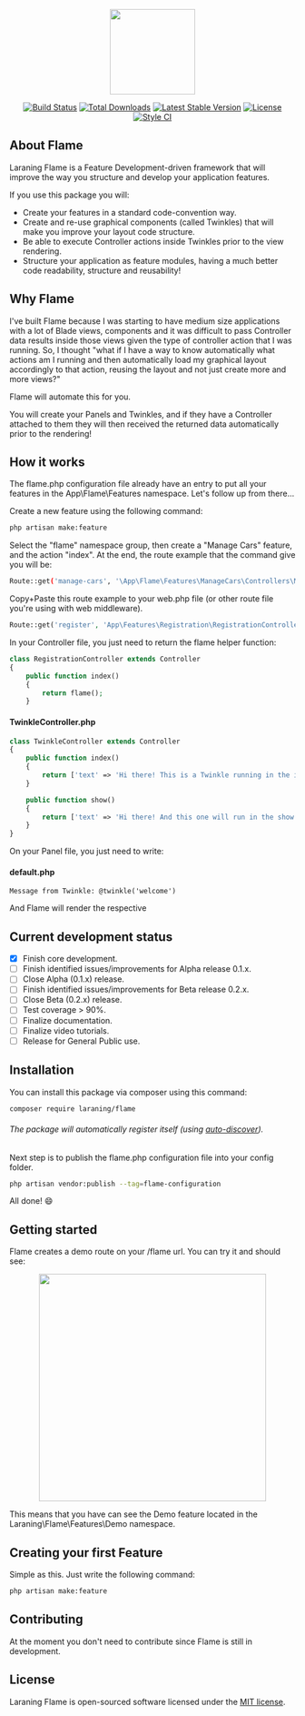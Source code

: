 <p align="center"><img src="https://flame.laraning.com/assets/logos/logo-deploy.jpg" width="150"></p>

<p align="center">
<a href="https://travis-ci.org/laraning/flame"><img src="https://travis-ci.org/laraning/flame.svg" alt="Build Status"></a>
<a href="https://packagist.org/packages/laraning/flame"><img src="https://poser.pugx.org/laraning/flame/d/total.svg" alt="Total Downloads"></a>
<a href="https://packagist.org/packages/laraning/flame"><img src="https://poser.pugx.org/laraning/flame/v/stable.svg" alt="Latest Stable Version"></a>
<a href="https://packagist.org/packages/laraning/flame"><img src="https://poser.pugx.org/laraning/flame/license.svg" alt="License"></a>
<a href="https://github.styleci.io/repos/145177976"><img src="https://github.styleci.io/repos/145177976/shield" alt="Style CI"></a>
</p>

## About Flame

Laraning Flame is a Feature Development-driven framework that will improve the way you structure and
develop your application features.

If you use this package you will:
* Create your features in a standard code-convention way.
* Create and re-use graphical components (called Twinkles) that will make you improve your layout code structure.
* Be able to execute Controller actions inside Twinkles prior to the view rendering.
* Structure your application as feature modules, having a much better code readability, structure and reusability!

## Why Flame

I've built Flame because I was starting to have medium size applications with a lot of Blade views, components and
it was difficult to pass Controller data results inside those views given the type of controller action that I was running.
So, I thought "what if I have a way to know automatically what actions am I running and then automatically load my graphical
layout accordingly to that action, reusing the layout and not just create more and more views?"

Flame will automate this for you.

You will create your Panels and Twinkles, and if they have a Controller attached to them they will then received the returned data automatically prior to the rendering!

## How it works

The flame.php configuration file already have an entry to put all your features in the App\Flame\Features namespace.
Let's follow up from there...

Create a new feature using the following command:

```bash
php artisan make:feature
```

Select the "flame" namespace group, then create a "Manage Cars" feature, and the action "index".
At the end, the route example that the command give you will be:
```bash
Route::get('manage-cars', '\App\Flame\Features\ManageCars\Controllers\ManageCarsController@index')->name('manage-cars.index');
```

Copy+Paste this route example to your web.php file (or other route file you're using with web middleware).


```php
Route::get('register', 'App\Features\Registration\RegistrationController@index');
```

In your Controller file, you just need to return the flame helper function:

```php
class RegistrationController extends Controller
{
    public function index()
    {
        return flame();
    }
```

#### TwinkleController.php
```php
class TwinkleController extends Controller
{
    public function index()
    {
        return ['text' => 'Hi there! This is a Twinkle running in the index action!'];
    }

    public function show()
    {
        return ['text' => 'Hi there! And this one will run in the show action!'];
    }
}
```
On your Panel file, you just need to write:
#### default.php
```blade
Message from Twinkle: @twinkle('welcome')
```
And Flame will render the respective



## Current development status
- [x] Finish core development.
- [ ] Finish identified issues/improvements for Alpha release 0.1.x.
- [ ] Close Alpha (0.1.x) release.
- [ ] Finish identified issues/improvements for Beta release 0.2.x.
- [ ] Close Beta (0.2.x) release.
- [ ] Test coverage > 90%.
- [ ] Finalize documentation.
- [ ] Finalize video tutorials.
- [ ] Release for General Public use.

## Installation

You can install this package via composer using this command:

```bash
composer require laraning/flame
```

###### The package will automatically register itself (using [auto-discover](https://laravel-news.com/package-auto-discovery)).

Next step is to publish the flame.php configuration file into your config folder.

```bash
php artisan vendor:publish --tag=flame-configuration
```

All done! :smile:

## Getting started

Flame creates a demo route on your /flame url. You can try it and should see:
<p align="center"><img src="https://flame.laraning.com/assets/github/preview.jpg" width="400"></p>

This means that you have can see the Demo feature located in the Laraning\Flame\Features\Demo namespace.

## Creating your first Feature

Simple as this. Just write the following command:

```bash
php artisan make:feature
```

## Contributing

At the moment you don't need to contribute since Flame is still in development.

## License

Laraning Flame is open-sourced software licensed under the [MIT license](https://opensource.org/licenses/MIT).